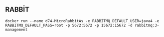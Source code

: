 ## RABBİT
    docker run --name d74-MicroRabbitAs -e RABBITMQ_DEFAULT_USER=java4 -e RABBITMQ_DEFAULT_PASS=root -p 5672:5672 -p 15672:15672 -d rabbitmq:3-management